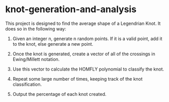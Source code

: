 # knot-generation-and-analysis

This project is designed to find the average shape of a Legendrian Knot. It does so in the following way:

1) Given an integer n, generate n random points. If it is a valid point, add it to the knot, else generate a new point.

2) Once the knot is generated, create a vector of all of the crossings in Ewing/Millett notation.

3) Use this vector to calculate the HOMFLY polynomial to classify the knot.

4) Repeat some large number of times, keeping track of the knot classification.

5) Output the percentage of each knot created.
